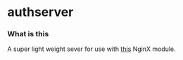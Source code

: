 # authserver
### What is this
A super light weight sever for use with [this](http://nginx.org/en/docs/http/ngx_http_auth_request_module.html) NginX module.
